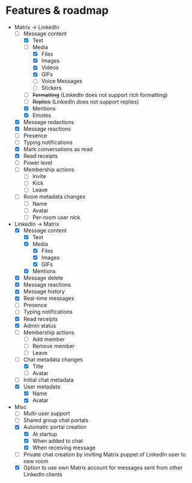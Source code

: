 # Features & roadmap

* Matrix → LinkedIn
  * [ ] Message content
    * [x] Text
    * [ ] Media
      * [x] Files
      * [x] Images
      * [x] Videos
      * [x] GIFs
      * [ ] Voice Messages
      * [ ] Stickers
    * [ ] ~~Formatting~~ (LinkedIn does not support rich formatting)
    * [ ] ~~Replies~~ (LinkedIn does not support replies)
    * [x] Mentions
    * [x] Emotes
  * [x] Message redactions
  * [x] Message reactions
  * [ ] Presence
  * [ ] Typing notifications
  * [x] Mark conversations as read
  * [x] Read receipts
  * [ ] Power level
  * [ ] Membership actions
    * [ ] Invite
    * [ ] Kick
    * [ ] Leave
  * [ ] Room metadata changes
    * [ ] Name
    * [ ] Avatar
    * [ ] Per-room user nick
* LinkedIn → Matrix
  * [x] Message content
    * [x] Text
    * [x] Media
      * [x] Files
      * [x] Images
      * [x] GIFs
    * [x] Mentions
  * [x] Message delete
  * [x] Message reactions
  * [x] Message history
  * [x] Real-time messages
  * [ ] Presence
  * [ ] Typing notifications
  * [x] Read receipts
  * [x] Admin status
  * [ ] Membership actions
    * [ ] Add member
    * [ ] Remove member
    * [ ] Leave
  * [ ] Chat metadata changes
    * [x] Title
    * [ ] Avatar
  * [ ] Initial chat metadata
  * [x] User metadata
    * [x] Name
    * [x] Avatar
* Misc
  * [ ] Multi-user support
  * [ ] Shared group chat portals
  * [x] Automatic portal creation
    * [x] At startup
    * [x] When added to chat
    * [x] When receiving message
  * [ ] Private chat creation by inviting Matrix puppet of LinkedIn user to new room
  * [x] Option to use own Matrix account for messages sent from other LinkedIn clients
